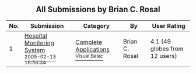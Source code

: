 ﻿<div align="center">

## All Submissions by Brian C\. Rosal

</div>

No.  | Submission | Category | By   | User Rating
---- | ---------- | -------- | ---- | -----------
1 | [Hospital Monitoring System<br /><sup>2005-02-13 16:56:34</sup>](https://github.com/Planet-Source-Code/brian-c-rosal-hospital-monitoring-system__1-58983) | [Complete Applications<br /><sup>Visual Basic</sup>](../ByCategory/complete-applications__1-27.md) | Brian C\. Rosal | 4.1 (49 globes from 12 users)
